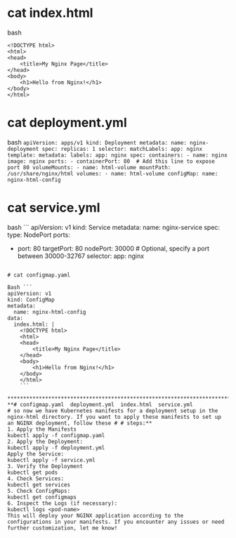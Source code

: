 # cat index.html
bash 
```
<!DOCTYPE html>
<html>
<head>
    <title>My Nginx Page</title>
</head>
<body>
    <h1>Hello from Nginx!</h1>
</body>
</html>
```
# cat deployment.yml
bash ```
apiVersion: apps/v1
kind: Deployment
metadata:
  name: nginx-deployment
spec:
  replicas: 1
  selector:
    matchLabels:
      app: nginx
  template:
    metadata:
      labels:
        app: nginx
    spec:
      containers:
      - name: nginx
        image: nginx
        ports:
        - containerPort: 80  # Add this line to expose port 80
        volumeMounts:
        - name: html-volume
          mountPath: /usr/share/nginx/html
      volumes:
      - name: html-volume
        configMap:
          name: nginx-html-config 
    ```
# cat service.yml
bash ```
apiVersion: v1
kind: Service
metadata:
  name: nginx-service
spec:
  type: NodePort
  ports:
  - port: 80
    targetPort: 80
    nodePort: 30000  # Optional, specify a port between 30000-32767
  selector:
    app: nginx
```
    
# cat configmap.yaml

Bash ```
apiVersion: v1
kind: ConfigMap
metadata:
  name: nginx-html-config
data:
  index.html: |
    <!DOCTYPE html>
    <html>
    <head>
        <title>My Nginx Page</title>
    </head>
    <body>
        <h1>Hello from Nginx!</h1>
    </body>
    </html>
    ```

*********************************************************************************************************************************************************8
**# configmap.yaml  deployment.yml  index.html  service.yml
# so now we have Kubernetes manifests for a deployment setup in the nginx-html directory. If you want to apply these manifests to set up an NGINX deployment, follow these # # steps:**
1. Apply the Manifests
kubectl apply -f configmap.yaml
2. Apply the Deployment:
kubectl apply -f deployment.yml
Apply the Service:
kubectl apply -f service.yml
3. Verify the Deployment
kubectl get pods
4. Check Services:
kubectl get services
5. Check ConfigMaps:
kubectl get configmaps
6. Inspect the Logs (if necessary):
kubectl logs <pod-name>
This will deploy your NGINX application according to the configurations in your manifests. If you encounter any issues or need further customization, let me know!
